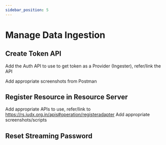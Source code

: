 ```yaml
---
sidebar_position: 5
---
```

 
# Manage Data Ingestion

## Create Token API
Add the Auth API to use to get token as a Provider (Ingester), refer/link the API 

Add appropriate screenshots from Postman

## Register Resource in Resource Server
Add appropriate APIs to use, refer/link to https://rs.iudx.org.in/apis#operation/registeradapter
Add appropriate screenshots/scripts 

## Reset Streaming Password
